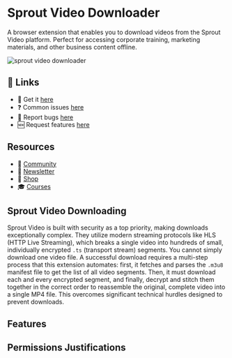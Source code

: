 # Sprout Video Downloader

A browser extension that enables you to download videos from the Sprout Video platform. Perfect for accessing corporate training, marketing materials, and other business content offline.

![sprout video downloader](https://github.com/user-attachments/assets/100e6f5d-d076-4012-b5ae-3e90ded22f2b)


## 🔗 Links

- 🎁 Get it [here](https://serp.ly/sprout-video-downloader)
- ❓ Common issues [here](https://github.com/orgs/serpapps/discussions/categories/faq)
- 🐛 Report bugs [here](https://github.com/serpapps/sprout-video-downloader/issues)
- 🆕 Request features [here](https://github.com/serpapps/sprout-video-downloader/issues)

## Resources

- 💬 [Community](https://serp.ly/@serp/community)
- 💌 [Newsletter](https://serp.ly/@serp/email)
- 🛒 [Shop](https://serp.ly/@serp/store)
- 🎓 [Courses](https://serp.ly/@serp/courses)

## Sprout Video Downloading

Sprout Video is built with security as a top priority, making downloads exceptionally complex. They utilize modern streaming protocols like HLS (HTTP Live Streaming), which breaks a single video into hundreds of small, individually encrypted `.ts` (transport stream) segments. You cannot simply download one video file. A successful download requires a multi-step process that this extension automates: first, it fetches and parses the `.m3u8` manifest file to get the list of all video segments. Then, it must download each and every encrypted segment, and finally, decrypt and stitch them together in the correct order to reassemble the original, complete video into a single MP4 file. This overcomes significant technical hurdles designed to prevent downloads.


## Features



<!-- ## Screenshots -->


<!-- ## Videos -->



## Permissions Justifications


